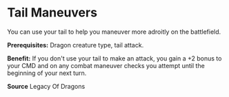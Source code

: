 ﻿---
cssclass: [feats]

---
# Tail Maneuvers

You can use your tail to help you maneuver more adroitly on the battlefield.

**Prerequisites:** Dragon creature type, tail attack.

**Benefit:** If you don't use your tail to make an attack, you gain a +2 bonus to your CMD and on any combat maneuver checks you attempt until the beginning of your next turn.

**Source** Legacy Of Dragons